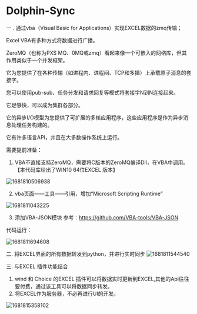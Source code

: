 # Dolphin-Sync


一 . 通过vba（Visual Basic for Applications）实现EXCEL数据的zmq传输；

Excel VBA有多种方式将数据进行广播。

ZeroMQ（也称为PXS MQ、0MQ或zmq）看起来像一个可嵌入的网络库，但其作用类似于一个并发框架。

它为您提供了在各种传输（如进程内、进程间、TCP和多播）上承载原子消息的套接字。

您可以使用pub-sub、任务分发和请求回复等模式将套接字N到N连接起来。

它足够快，可以成为集群各部分。

它的异步I/O模型为您提供了可扩展的多核应用程序，这些应用程序是作为异步消息处理任务构建的。

它有许多语言API，并且在大多数操作系统上运行。

需要提前准备：
1. VBA不直接支持ZeroMQ，需要将C版本的ZeroMQ编译Dll，在VBA中调用。【本代码库给出了WIN10 64位EXCEL 版本】

![1681810506938](https://user-images.githubusercontent.com/24450492/232736279-f90e1ec8-f526-4af5-a249-1fbece6c8816.png)

2. vba页面——工具——引用，增加“Microsoft Scripting Runtime”

![1681811043225](https://user-images.githubusercontent.com/24450492/232738842-18e4bf5c-ad24-4ddc-8e7c-ea664f825d1c.png)

3. 添加VBA-JSON模块
参考：https://github.com/VBA-tools/VBA-JSON

代码运行：

![1681811694608](https://user-images.githubusercontent.com/24450492/232741625-bb970134-54ab-4f60-84a4-8522a60fb74c.png)


二. 将EXCEL界面的所有数据转发到python，并进行实时同步
![1681811544540](https://user-images.githubusercontent.com/24450492/232740930-d15e05a0-8f5f-4289-9dca-ac406294eb4a.png)

三. 与EXCEL 插件功能结合

1. wind 和 Choice 的EXCEL 插件可以将数据实时更新到EXCEL,其他的Api往往要付费，通过该工具可以将数据同步转发。
2. 将EXCEL作为服务器，不必再进行UI的开发。

![1681815358102](https://user-images.githubusercontent.com/24450492/232756542-eff3caca-04d5-4c2d-b003-2f7f08574348.png)







